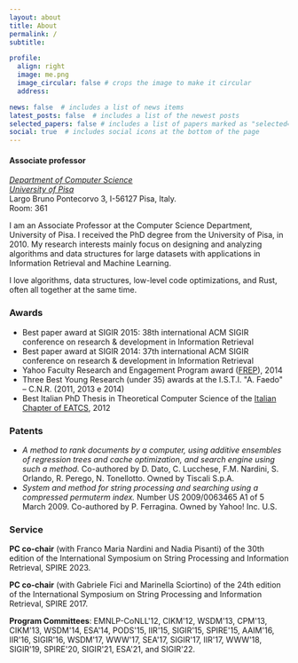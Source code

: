 ```yaml
---
layout: about
title: About
permalink: /
subtitle:

profile:
  align: right
  image: me.png
  image_circular: false # crops the image to make it circular
  address:

news: false  # includes a list of news items
latest_posts: false  # includes a list of the newest posts
selected_papers: false # includes a list of papers marked as "selected={true}"
social: true  # includes social icons at the bottom of the page
---
```


#### Associate professor
*<a href='https://di.unipi.it/en'>Department of Computer Science</a>*<br>
*<a href='https://unipi.it/en'>University of Pisa</a>*<br>
Largo Bruno Pontecorvo 3, I-56127 Pisa, Italy.<br>
Room: 361

I am an Associate Professor at the Computer Science Department, University of Pisa. I received the PhD degree from the University of Pisa, in 2010. My research interests mainly focus on designing and analyzing algorithms and data structures for large datasets with applications in Information Retrieval and Machine Learning.

I love algorithms, data structures, low-level code optimizations, and Rust, often all together at the same time.


### Awards
- Best paper award at SIGIR 2015: 38th international ACM SIGIR conference on research & development in Information Retrieval
- Best paper award at SIGIR 2014: 37th international ACM SIGIR conference on research & development in Information Retrieval
- Yahoo Faculty Research and Engagement Program award ([FREP](https://research.yahoo.com/news/faculty-research-and-engagement-program-2014-recipients-selected/)), 2014
- Three Best Young Research (under 35) awards at the I.S.T.I. "A. Faedo" – C.N.R. (2011, 2013 e 2014)
- Best Italian PhD Thesis in Theoretical Computer Science of the [Italian Chapter of EATCS](http://www.eatcs.org/index.php/italian-chapter), 2012

### Patents
- *A method to rank documents by a computer, using additive ensembles of regression trees and cache optimization, and search engine using such a method.*  Co-authored by D. Dato, C. Lucchese, F.M. Nardini, S. Orlando, R. Perego, N. Tonellotto. Owned by Tiscali S.p.A.
- *System and method for string processing and searching using a compressed permuterm index.* Number US 2009/0063465 A1 of 5 March 2009. Co-authored by P. Ferragina. Owned by Yahoo! Inc. U.S. 

### Service
**PC co-chair** (with Franco Maria Nardini and Nadia Pisanti) of the 30th edition of the International Symposium on String Processing and Information Retrieval, SPIRE 2023.

**PC co-chair** (with Gabriele Fici and Marinella Sciortino) of the 24th edition of the International Symposium on String Processing and Information Retrieval, SPIRE 2017.

**Program Committees**: EMNLP-CoNLL'12, CIKM'12,  WSDM'13, CPM'13, CIKM'13, WSDM'14, ESA'14, PODS'15, IIR'15, SIGIR'15, SPIRE'15, AAIM'16, IIR'16, SIGIR'16, WSDM'17, WWW'17,  SEA'17, SIGIR'17, IIR'17, WWW'18, SIGIR'19, SPIRE'20, SIGIR'21, ESA'21, and SIGIR'22.
